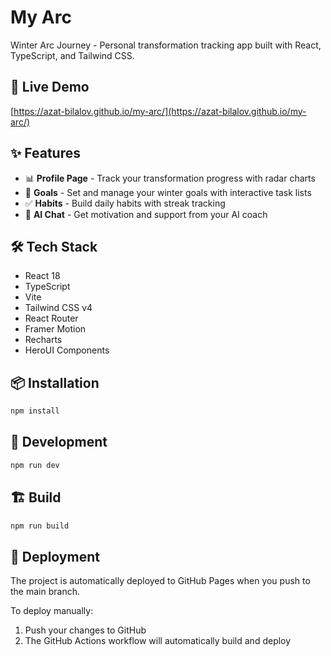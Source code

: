 # My Arc

Winter Arc Journey - Personal transformation tracking app built with React, TypeScript, and Tailwind CSS.

## 🚀 Live Demo

[https://azat-bilalov.github.io/my-arc/](https://azat-bilalov.github.io/my-arc/)

## ✨ Features

- 📊 **Profile Page** - Track your transformation progress with radar charts
- 🎯 **Goals** - Set and manage your winter goals with interactive task lists
- ✅ **Habits** - Build daily habits with streak tracking
- 💬 **AI Chat** - Get motivation and support from your AI coach

## 🛠️ Tech Stack

- React 18
- TypeScript
- Vite
- Tailwind CSS v4
- React Router
- Framer Motion
- Recharts
- HeroUI Components

## 📦 Installation

```bash
npm install
```

## 🚀 Development

```bash
npm run dev
```

## 🏗️ Build

```bash
npm run build
```

## 📝 Deployment

The project is automatically deployed to GitHub Pages when you push to the main branch.

To deploy manually:

1. Push your changes to GitHub
2. The GitHub Actions workflow will automatically build and deploy
